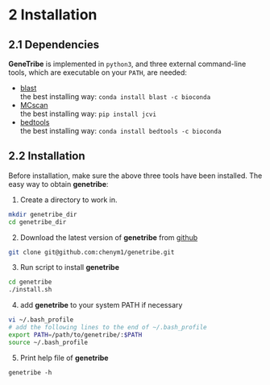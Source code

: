# 2 Installation

## 2.1 Dependencies

**GeneTribe** is implemented in `python3`, and three external command-line tools, which are executable on your `PATH`,  are needed:
- [blast](https://blast.ncbi.nlm.nih.gov/Blast.cgi?)     
the best installing way: `conda install blast -c bioconda`
- [MCscan](https://github.com/tanghaibao/jcvi/)    
the best installing way: `pip install jcvi`
- [bedtools](https://bedtools.readthedocs.io/en/latest/)  
the best installing way: `conda install bedtools -c bioconda`

## 2.2 Installation

Before installation, make sure the above three tools have been installed.
The easy way to obtain **genetribe**:

1. Create a directory to work in.
```sh
mkdir genetribe_dir
cd genetribe_dir
```

2. Download the latest version of **genetribe** from [github](https://github.com/chenym1/genetribe)
```sh
git clone git@github.com:chenym1/genetribe.git
```

3. Run script to install **genetribe**
```sh
cd genetribe
./install.sh
```

4. add **genetribe** to your system PATH if necessary
```sh
vi ~/.bash_profile
# add the following lines to the end of ~/.bash_profile
export PATH=/path/to/genetribe/:$PATH
source ~/.bash_profile
```

5. Print help file of **genetribe**
```
genetribe -h
```